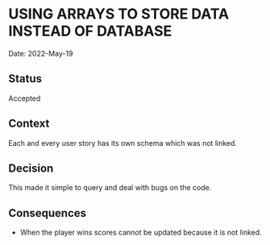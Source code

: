 # USING ARRAYS TO STORE DATA INSTEAD OF DATABASE
Date: 2022-May-19

## Status
Accepted

## Context
Each and every user story has its own schema which was not linked.


## Decision
This made it simple to query and deal with bugs on the code.

## Consequences

* When the player wins scores cannot be updated because it is not linked.
